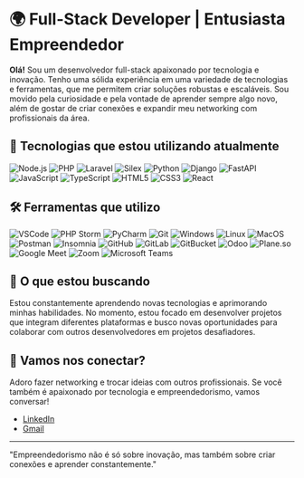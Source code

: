 # 🌍 Full-Stack Developer | Entusiasta Empreendedor

**Olá!** Sou um desenvolvedor full-stack apaixonado por tecnologia e inovação. Tenho uma sólida experiência em uma variedade de tecnologias e ferramentas, que me permitem criar soluções robustas e escaláveis. Sou movido pela curiosidade e pela vontade de aprender sempre algo novo, além de gostar de criar conexões e expandir meu networking com profissionais da área.

## 🚀 Tecnologias que estou utilizando atualmente

![Node.js](https://img.shields.io/badge/Node.js-339933?style=for-the-badge&logo=nodedotjs&logoColor=white)
![PHP](https://img.shields.io/badge/PHP-777BB4?style=for-the-badge&logo=php&logoColor=white)
![Laravel](https://img.shields.io/badge/Laravel-FF2D20?style=for-the-badge&logo=laravel&logoColor=white)
![Silex](https://img.shields.io/badge/Silex-87CEEB?style=for-the-badge)
![Python](https://img.shields.io/badge/Python-3776AB?style=for-the-badge&logo=python&logoColor=white)
![Django](https://img.shields.io/badge/Django-092E20?style=for-the-badge&logo=django&logoColor=white)
![FastAPI](https://img.shields.io/badge/FastAPI-009688?style=for-the-badge&logo=fastapi&logoColor=white)
![JavaScript](https://img.shields.io/badge/JavaScript-F7DF1E?style=for-the-badge&logo=javascript&logoColor=black)
![TypeScript](https://img.shields.io/badge/TypeScript-3178C6?style=for-the-badge&logo=typescript&logoColor=white)
![HTML5](https://img.shields.io/badge/HTML5-E34F26?style=for-the-badge&logo=html5&logoColor=white)
![CSS3](https://img.shields.io/badge/CSS3-1572B6?style=for-the-badge&logo=css3&logoColor=white)
![React](https://img.shields.io/badge/React-61DAFB?style=for-the-badge&logo=react&logoColor=black)

## 🛠 Ferramentas que utilizo

![VSCode](https://img.shields.io/badge/VS%20Code-007ACC?style=for-the-badge&logo=visual%20studio%20code&logoColor=white)
![PHP Storm](https://img.shields.io/badge/PHP%20Storm-000000?style=for-the-badge&logo=phpstorm&logoColor=white)
![PyCharm](https://img.shields.io/badge/PyCharm-000000?style=for-the-badge&logo=pycharm&logoColor=white)
![Git](https://img.shields.io/badge/Git-F05032?style=for-the-badge&logo=git&logoColor=white)
![Windows](https://img.shields.io/badge/Windows-0078D6?style=for-the-badge&logo=windows&logoColor=white)
![Linux](https://img.shields.io/badge/Linux-FCC624?style=for-the-badge&logo=linux&logoColor=black)
![MacOS](https://img.shields.io/badge/MacOS-000000?style=for-the-badge&logo=apple&logoColor=white)
![Postman](https://img.shields.io/badge/Postman-FF6C37?style=for-the-badge&logo=postman&logoColor=white)
![Insomnia](https://img.shields.io/badge/Insomnia-5849BE?style=for-the-badge&logo=insomnia&logoColor=white)
![GitHub](https://img.shields.io/badge/GitHub-181717?style=for-the-badge&logo=github&logoColor=white)
![GitLab](https://img.shields.io/badge/GitLab-FC6D26?style=for-the-badge&logo=gitlab&logoColor=white)
![GitBucket](https://img.shields.io/badge/GitBucket-6298CB?style=for-the-badge&logo=gitbucket&logoColor=white)
![Odoo](https://img.shields.io/badge/Odoo-7440B5?style=for-the-badge&logo=odoo&logoColor=white)
![Plane.so](https://img.shields.io/badge/Plane.so-05122A?style=for-the-badge&logo=plane&logoColor=white)
![Google Meet](https://img.shields.io/badge/Google%20Meet-00897B?style=for-the-badge&logo=google%20meet&logoColor=white)
![Zoom](https://img.shields.io/badge/Zoom-2D8CFF?style=for-the-badge&logo=zoom&logoColor=white)
![Microsoft Teams](https://img.shields.io/badge/Microsoft%20Teams-6264A7?style=for-the-badge&logo=microsoft%20teams&logoColor=white)

## 🌱 O que estou buscando

Estou constantemente aprendendo novas tecnologias e aprimorando minhas habilidades. No momento, estou focado em desenvolver projetos que integram diferentes plataformas e busco novas oportunidades para colaborar com outros desenvolvedores em projetos desafiadores.

## 🤝 Vamos nos conectar?

Adoro fazer networking e trocar ideias com outros profissionais. Se você também é apaixonado por tecnologia e empreendedorismo, vamos conversar!

- [LinkedIn](https://www.linkedin.com/in/andriel-prado-571960216/)
- [Gmail](desenvolvimento.prado@gmail.com)

---

"Empreendedorismo não é só sobre inovação, mas também sobre criar conexões e aprender constantemente." 
